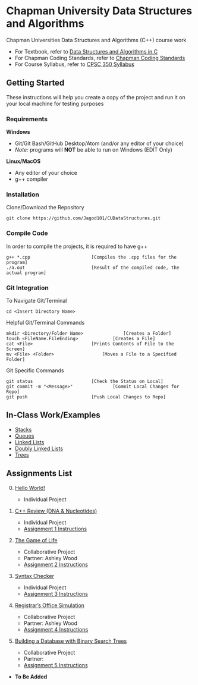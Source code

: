 # Chapman University Data Structures and Algorithms
Chapman Universities Data Structures and Algorithms (C++) course work

- For Textbook, refer to [Data Structures and Algorithms in C](CourseInfo/data-structures-and-algorithms-in-c.pdf)
- For Chapman Coding Standards, refer to [Chapman Coding Standards](CourseInfo/ChapmanCodingStandards.pdf)
- For Course Syllabus, refer to [CPSC 350 Syllabus](CourseInfo/CPSC350Syllabus.pdf)

## Getting Started
These instructions will help you create a copy of the project and run it on your local machine for testing purposes

### Requirements
**Windows**
- Git/Git Bash/GitHub Desktop/Atom (and/or any editor of your choice)
- _Note:_ programs will **NOT** be able to run on Windows (EDIT Only)

**Linux/MacOS**
- Any editor of your choice
- g++ compiler

### Installation
Clone/Download the Repository
```
git clone https://github.com/Jagod101/CUDataStructures.git
```

### Compile Code
In order to compile the projects, it is required to have g++
```
g++ *.cpp						[Compiles the .cpp files for the program]
./a.out							[Result of the compiled code, the actual program]
```

### Git Integration
To Navigate Git/Terminal
```
cd <Insert Directory Name>
```
Helpful Git/Terminal Commands
```
mkdir <Directory/Folder Name>				[Creates a Folder]
touch <FileName.FileEnding>				[Creates a File]
cat <File>						[Prints Contents of File to the Screen]
mv <File> <Folder>					[Moves a File to a Specified Folder]
```
Git Specific Commands
```
git status						[Check the Status on Local]
git commit -m "<Message>"				[Commit Local Changes for Repo]
git push						[Push Local Changes to Repo]
```

## In-Class Work/Examples
- [Stacks](In-Class/Stacks/)
- [Queues](In-Class/Queues/)
- [Linked Lists](In-Class/LinkedLists/LinkedList.cpp)
- [Doubly Linked Lists](In-Class/LinkedLists/DoublyLinkedList.cpp)
- [Trees](In-Class/Trees/)

## Assignments List
0. [Hello World!](Assignments/Assignment0/)
	- Individual Project

1. [C++ Review (DNA & Nucleotides)](Assignments/Assignment1/)
	- Individual Project
	- [Assignment 1 Instructions](Assignments/Assignment1/assign1spec.pdf)

2. [The Game of Life](Assignments/Assignment2/)
	- Collaborative Project
	- Partner: Ashley Wood
	- [Assignment 2 Instructions](Assignments/Assignment2/assign2_Life.pdf)

3. [Syntax Checker](Assignments/Assignment3/)
	- Individual Project
	- [Assignment 3 Instructions](Assignments/Assignment3/assign3.pdf)

4. [Registrar’s Office Simulation](Assignments/Assignment4/)
	- Collaborative Project
	- Partner: Ashley Wood
	- [Assignment 4 Instructions](Assignments/Assignment4/assign4spec.pdf)

5. [Building a Database with Binary Search Trees](Assignments/Assignment5/)
	- Collaborative Project
	- Partner: 
	- [Assignment 5 Instructions](Assignments/Assignment5/assign5specb.pdf)

- **To Be Added**

